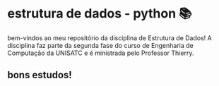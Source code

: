 # estrutura de dados - python 📚

bem-vindos ao meu repositório da disciplina de Estrutura de Dados!
A disciplina faz parte da segunda fase do curso de Engenharia de Computação da UNISATC e é ministrada pelo Professor Thierry.

## bons estudos!
